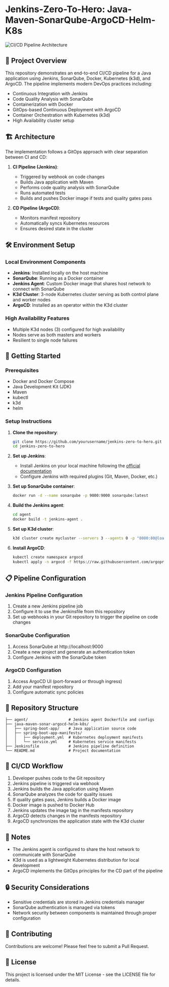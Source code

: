# Jenkins-Zero-To-Hero: Java-Maven-SonarQube-ArgoCD-Helm-K8s

![CI/CD Pipeline Architecture](https://user-images.githubusercontent.com/43399466/228301952-abc02ca2-9942-4a67-829317647b6f98b.png)

## 🚀 Project Overview

This repository demonstrates an end-to-end CI/CD pipeline for a Java application using Jenkins, SonarQube, Docker, Kubernetes (k3d), and ArgoCD. The pipeline implements modern DevOps practices including:

- Continuous Integration with Jenkins
- Code Quality Analysis with SonarQube
- Containerization with Docker
- GitOps-based Continuous Deployment with ArgoCD
- Container Orchestration with Kubernetes (k3d)
- High Availability cluster setup

## 🏗️ Architecture

The implementation follows a GitOps approach with clear separation between CI and CD:

1. **CI Pipeline (Jenkins)**:
   - Triggered by webhook on code changes
   - Builds Java application with Maven
   - Performs code quality analysis with SonarQube
   - Runs automated tests
   - Builds and pushes Docker image if tests and quality gates pass
   
2. **CD Pipeline (ArgoCD)**:
   - Monitors manifest repository
   - Automatically syncs Kubernetes resources
   - Ensures desired state in the cluster

## 🛠️ Environment Setup

### Local Environment Components

- **Jenkins**: Installed locally on the host machine
- **SonarQube**: Running as a Docker container
- **Jenkins Agent**: Custom Docker image that shares host network to connect with SonarQube
- **K3d Cluster**: 3-node Kubernetes cluster serving as both control plane and worker nodes
- **ArgoCD**: Installed as an operator within the K3d cluster

### High Availability Features

- Multiple K3d nodes (3) configured for high availability
- Nodes serve as both masters and workers
- Resilient to single node failures

## 🚀 Getting Started

### Prerequisites

- Docker and Docker Compose
- Java Development Kit (JDK)
- Maven
- kubectl
- k3d
- helm

### Setup Instructions

1. **Clone the repository**:
   ```bash
   git clone https://github.com/yourusername/jenkins-zero-to-hero.git
   cd jenkins-zero-to-hero
   ```

2. **Set up Jenkins**:
   - Install Jenkins on your local machine following the [official documentation](https://www.jenkins.io/doc/book/installing/)
   - Configure Jenkins with required plugins (Git, Maven, Docker, etc.)

3. **Set up SonarQube container**:
   ```bash
   docker run -d --name sonarqube -p 9000:9000 sonarqube:latest
   ```

4. **Build the Jenkins agent**:
   ```bash
   cd agent
   docker build -t jenkins-agent .
   ```

5. **Set up K3d cluster**:
   ```bash
   k3d cluster create mycluster --servers 3 --agents 0 -p "8080:80@loadbalancer"
   ```

6. **Install ArgoCD**:
   ```bash
   kubectl create namespace argocd
   kubectl apply -n argocd -f https://raw.githubusercontent.com/argoproj/argo-cd/stable/manifests/install.yaml
   ```

## 📋 Pipeline Configuration

### Jenkins Pipeline Configuration

1. Create a new Jenkins pipeline job
2. Configure it to use the Jenkinsfile from this repository
3. Set up webhooks in your Git repository to trigger the pipeline on code changes

### SonarQube Configuration

1. Access SonarQube at http://localhost:9000
2. Create a new project and generate an authentication token
3. Configure Jenkins with the SonarQube token

### ArgoCD Configuration

1. Access ArgoCD UI (port-forward or through ingress)
2. Add your manifest repository
3. Configure automatic sync policies

## 📂 Repository Structure

```
├── agent/                  # Jenkins agent Dockerfile and configs
├── java-maven-sonar-argocd-helm-k8s/
│   ├── spring-boot-app/    # Java application source code
│   ├── spring-boot-app-manifests/
│   │   ├── deployment.yml  # Kubernetes deployment manifests
│   │   └── service.yml     # Kubernetes service manifests
├── Jenkinsfile             # Jenkins pipeline definition
└── README.md               # Project documentation
```

## 🔄 CI/CD Workflow

1. Developer pushes code to the Git repository
2. Jenkins pipeline is triggered via webhook
3. Jenkins builds the Java application using Maven
4. SonarQube analyzes the code for quality issues
5. If quality gates pass, Jenkins builds a Docker image
6. Docker image is pushed to Docker Hub
7. Jenkins updates the image tag in the manifests repository
8. ArgoCD detects changes in the manifests repository
9. ArgoCD synchronizes the application state with the K3d cluster

## 📝 Notes

- The Jenkins agent is configured to share the host network to communicate with SonarQube
- K3d is used as a lightweight Kubernetes distribution for local development
- ArgoCD implements the GitOps principles for the CD part of the pipeline

## 🔒 Security Considerations

- Sensitive credentials are stored in Jenkins credentials manager
- SonarQube authentication is managed via tokens
- Network security between components is maintained through proper configuration

## 🤝 Contributing

Contributions are welcome! Please feel free to submit a Pull Request.

## 📄 License

This project is licensed under the MIT License - see the LICENSE file for details.
